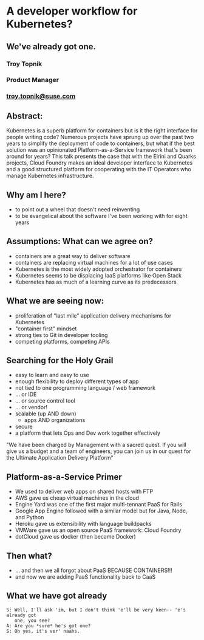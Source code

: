 <!-- .slide: data-state="cover" id="cover-page" data-timing="20" data-menu-title="Cover slide" -->
<div class="title">
    <h1>A developer workflow for Kubernetes?</h1>
    <h2>We've already got one.</h2>
</div>

<div class="row presenters">
    <div class="presenter presenter-1">
        <h3 class="name">Troy Topnik</h3>
        <h3 class="job-title">Product Manager</h3>
        <h3 class="email"><a href="mailto:troy.topnik@suse.com">troy.topnik@suse.com</a></h3>
    </div>
</div>



<!-- .slide: data-state="normal" id="abstract" data-menu-title="Abstract" -->
## Abstract:

Kubernetes is a superb platform for containers but is it the right interface
for people writing code? Numerous projects have sprung up over the past two
years to simplify the deployment of code to containers, but what if the best
solution was an opinionated Platform-as-a-Service framework that's been around
for years? This talk presents the case that with the Eirini and Quarks
projects, Cloud Foundry makes an ideal developer interface to Kubernetes and a
good structured platform for cooperating with the IT Operators who manage
Kubernetes infrastructure.



<!-- .slide: data-state="normal" id="why" data-menu-title="Why am I here?" -->

## Why am I here?
  * to point out a wheel that doesn't need reinventing 
  * to be evangelical about the software I've been working with for eight years


<!-- .slide: data-state="normal" id="assumptions" data-menu-title="What can we assume?" -->

## Assumptions: What can we agree on?
  * containers are a great way to deliver software
  * containers are replacing virtual machines for a lot of use cases
  * Kubernetes is the most widely adopted orchestrator for containers
  * Kubernetes seems to be displacing IaaS platforms like Open Stack
  * Kubernetes has as much of a learning curve as its predecessors



<!-- .slide: data-state="normal" id="whats-happening" data-menu-title="What do we see now?" -->

## What we are seeing now:
  * proliferation of "last mile" application delivery mechanisms for Kubernetes
  * "container first" mindset
  * strong ties to Git in developer tooling
  * competing platforms, competing APIs



<!-- .slide: data-state="normal" id="our-quest" data-menu-title="Searching for the Grail" -->

## Searching for the Holy Grail
  * easy to learn and easy to use
  * enough flexibility to deploy different types of app
  * not tied to one programming language / web framework 
  * ... or IDE
  * ... or source control tool 
  * ... or vendor!
  * scalable (up AND down)
    * apps AND organizations
  * secure
  * a platform that lets Ops and Dev work together effectively

"We have been charged by Management with a sacred quest. If you will give us a budget and a team of engineers, you can join us in our quest for the Ultimate Application Delivery Platform"



<!-- .slide: data-state="normal" id="our-quest" data-menu-title="Searching for the Grail" -->

## Platform-as-a-Service Primer 
  * We used to deliver web apps on shared hosts with FTP
  * AWS gave us cheap virtual machines in the cloud
  * Engine Yard was one of the first major multi-tennant PaaS for Rails
  * Google App Engine followed with a similar model but for Java, Node, and Python
  * Heroku gave us extensibility with language buildpacks
  * VMWare gave us an open source PaaS framework: Cloud Foundry
  * dotCloud gave us docker (then became Docker)



<!-- .slide: data-state="normal" id="what-then" data-menu-title="Losing our way" -->

## Then what?
  * ... and then we all forgot about PaaS BECAUSE CONTAINERS!!!
  * and now we are adding PaaS functionality back to CaaS



<!-- .slide: data-state="normal" id="what-now" data-menu-title="Finding our way" -->

## What we have got already

    S: Well, I'll ask 'im, but I don't think 'e'll be very keen-- 'e's already got
       one, you see?
    A: Are you *sure* he's got one?
    S: Oh yes, it's ver' naahs.


